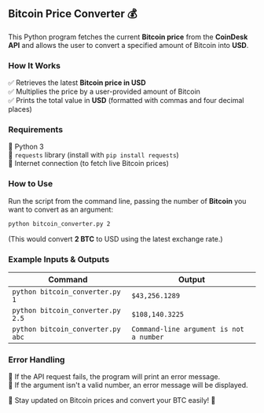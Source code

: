 ## Bitcoin Price Converter 💰  

This Python program fetches the current **Bitcoin price** from the **CoinDesk API** and allows the user to convert a specified amount of Bitcoin into **USD**.  

### **How It Works**  
✅ Retrieves the latest **Bitcoin price in USD**  
✅ Multiplies the price by a user-provided amount of Bitcoin  
✅ Prints the total value in **USD** (formatted with commas and four decimal places)  

### **Requirements**  
📌 Python 3  
📌 `requests` library (install with `pip install requests`)  
📌 Internet connection (to fetch live Bitcoin prices)  

### **How to Use**  
Run the script from the command line, passing the number of **Bitcoin** you want to convert as an argument:  
```bash
python bitcoin_converter.py 2
```
(This would convert **2 BTC** to USD using the latest exchange rate.)  

### **Example Inputs & Outputs**  
| Command  | Output  |
|----------|--------|
| `python bitcoin_converter.py 1`  | `$43,256.1289`  |
| `python bitcoin_converter.py 2.5`  | `$108,140.3225`  |
| `python bitcoin_converter.py abc`  | `Command-line argument is not a number`  |

### **Error Handling**  
🚫 If the API request fails, the program will print an error message.  
🚫 If the argument isn't a valid number, an error message will be displayed.  

💸 Stay updated on Bitcoin prices and convert your BTC easily! 🚀
